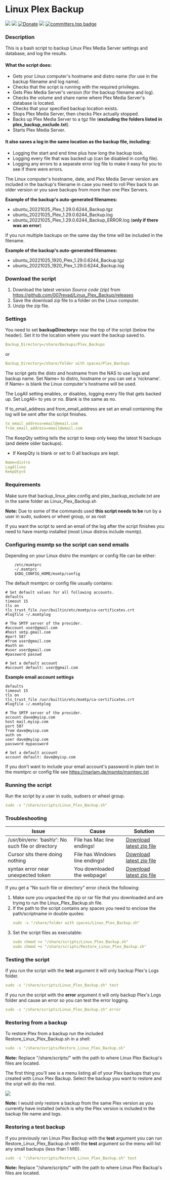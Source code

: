 # Linux Plex Backup

<a href="https://github.com/007revad/Linux_Plex_Backup/releases"><img src="https://img.shields.io/github/release/007revad/Linux_Plex_Backup.svg"></a>
<a href="https://hits.seeyoufarm.com"><img src="https://hits.seeyoufarm.com/api/count/incr/badge.svg?url=https%3A%2F%2Fgithub.com%2F007revad%2FLinux_Plex_Backup&count_bg=%2379C83D&title_bg=%23555555&icon=&icon_color=%23E7E7E7&title=views&edge_flat=false"/></a>
[![Donate](https://img.shields.io/badge/Donate-PayPal-green.svg)](https://www.paypal.com/paypalme/007revad)
[![](https://img.shields.io/static/v1?label=Sponsor&message=%E2%9D%A4&logo=GitHub&color=%23fe8e86)](https://github.com/sponsors/007revad)
[![committers.top badge](https://user-badge.committers.top/australia/007revad.svg)](https://user-badge.committers.top/australia/007revad)

### Description

This is a bash script to backup Linux Plex Media Server settings and database, and log the results.

#### What the script does:

-   Gets your Linux computer's hostname and distro name (for use in the backup filename and log name).
-   Checks that the script is running with the required privileges.
-   Gets Plex Media Server's version (for the backup filename and log).
-   Checks the volume and share name where Plex Media Server's database is located.
-   Checks that your specified backup location exists.
-   Stops Plex Media Server, then checks Plex actually stopped.
-   Backs up Plex Media Server to a tgz file (**excluding the folders listed in plex_backup_exclude.txt**).
-   Starts Plex Media Server.

#### It also saves a log in the same location as the backup file, including:

-   Logging the start and end time plus how long the backup took.
-   Logging every file that was backed up (can be disabled in config file).
-   Logging any errors to a separate error log file to make it easy for you to see if there were errors.

The Linux computer's hostname, date, and Plex Media Server version are included in the backup's filename in case you need to roll Plex back to an older version or you save backups from more than one Plex Servers.

**Example of the backup's auto-generated filenames:** 
-   ubuntu_20221025_Plex_1.29.0.6244_Backup.tgz
-   ubuntu_20221025_Plex_1.29.0.6244_Backup.log
-   ubuntu_20221025_Plex_1.29.0.6244_Backup_ERROR.log (**only if there was an error**)

If you run multiple backups on the same day the time will be included in the filename.

**Example of the backup's auto-generated filenames:** 
-   ubuntu_20221025_1920_Plex_1.29.0.6244_Backup.tgz
-   ubuntu_20221025_1920_Plex_1.29.0.6244_Backup.log

### Download the script

1. Download the latest version _Source code (zip)_ from https://github.com/007revad/Linux_Plex_Backup/releases
2. Save the download zip file to a folder on the Linux computer.
3. Unzip the zip file.

### Settings

You need to set **backupDirectory=** near the top of the script (below the header). Set it to the location where you want the backup saved to. 

```YAML
Backup_Directory=/share/Backups/Plex_Backups
```
or
```YAML
Backup_Directory=/share/folder with spaces/Plex_Backups
```

The script gets the disto and hostname from the NAS to use logs and backup name.
Set Name= to distro, hostname or you can set a 'nickname'. If Name= is blank the Linux computer's hostname will be used.

The LogAll setting enables, or disables, logging every file that gets backed up. Set LogAll= to yes or no. Blank is the same as no.

If to_email_address and from_email_address are set an email containing the log will be sent after the script finishes. 

```YAML
to_email_address=email@email.com
from_email_address=email@email.com
```

The KeepQty setting tells the script to keep only keep the latest N backups (and delete older backups).
  - If KeepQty is blank or set to 0 all backups are kept.

```YAML
Name=distro
LogAll=no
KeepQty=5
```

### Requirements

Make sure that backup_linux_plex.config and plex_backup_exclude.txt are in the same folder as Linux_Plex_Backup.sh

**Note:** Due to some of the commands used **this script needs to be** run by a user in sudo, sudoers or wheel group, or as root

If you want the script to send an email of the log after the script finishes you need to have msmtp installed (most Linux distros include msmtp).

### Configuring msmtp so the script can send emails

Depending on your Linux distro the msmtprc or config file can be either:
```
    /etc/msmtprc
    ~/.msmtprc
    $XDG_CONFIG_HOME/msmtp/config
```

The default msmtprc or config file usually contains:
```
# Set default values for all following accounts.
defaults
timeout 15
tls on
tls_trust_file /usr/builtin/etc/msmtp/ca-certificates.crt
#logfile ~/.msmtplog

# The SMTP server of the provider.
#account user@gmail.com
#host smtp.gmail.com
#port 587
#from user@gmail.com
#auth on
#user user@gmail.com
#password passwd

# Set a default account
#account default: user@gmail.com
```

**Example email account settings**
```
defaults
timeout 15
tls on
tls_trust_file /usr/builtin/etc/msmtp/ca-certificates.crt
#logfile ~/.msmtplog

# The SMTP server of the provider.
account dave@myisp.com
host mail.myisp.com
port 587
from dave@myisp.com
auth on
user dave@myisp.com
password mypassword

# Set a default account
account default: dave@myisp.com
```

If you don't want to include your email account's password in plain text in the msmtprc or config file see https://marlam.de/msmtp/msmtprc.txt

### Running the script

Run the script by a user in sudo, sudoers or wheel group.

```YAML
sudo -s "/share/scripts/Linux_Plex_Backup.sh"
```

### Troubleshooting

| Issue | Cause | Solution |
|-------|-------|----------|
| /usr/bin/env: ‘bash\r’: No such file or directory | File has Mac line endings! | [Download latest zip file](https://github.com/007revad/Linux_Plex_Backup/releases) |
| Cursor sits there doing nothing | File has Windows line endings! | [Download latest zip file](https://github.com/007revad/Linux_Plex_Backup/releases) |
| syntax error near unexpected token | You downloaded the webpage! | [Download latest zip file](https://github.com/007revad/Linux_Plex_Backup/releases) |

If you get a "No such file or directory" error check the following:

1. Make sure you unpacked the zip or rar file that you downloaded and are trying to run the Linux_Plex_Backup.sh file.
2. If the path to the script contains any spaces you need to enclose the path/scriptname in double quotes:
   ```YAML
   sudo -s "/share/folder with spaces/Linux_Plex_Backup.sh"
   ```
3. Set the script files as executable:
   ```YAML
   sudo chmod +x "/share/scripts/Linux_Plex_Backup.sh"
   sudo chmod +x "/share/scripts/Restore_Linux_Plex_Backup.sh"
   ```

### Testing the script

If you run the script with the **test** argument it will only backup Plex's Logs folder.

```YAML
sudo -s "/share/scripts/Linux_Plex_Backup.sh" test
```

If you run the script with the **error** argument it will only backup Plex's Logs folder and cause an error so you can test the error logging.

```YAML
sudo -s "/share/scripts/Linux_Plex_Backup.sh" error
```

### Restoring from a backup

To restore Plex from a backup run the included Restore_Linux_Plex_Backup.sh in a shell:

```YAML
sudo -s "/share/scripts/Restore_Linux_Plex_Backup.sh"
```

**Note:** Replace "/share/scripts/" with the path to where Linux Plex Backup's files are located.

The first thing you'll see is a menu listing all of your Plex backups that you created with Linux Plex Backup. Select the backup you want to restore and the sript will do the rest.

<img src="images/restore.png">

**Note:** I would only restore a backup from the same Plex version as you currently have installed (which is why the Plex version is included in the backup file name and logs.

### Restoring a test backup

If you previously ran Linux Plex Backup with the **test** argument you can run Restore_Linux_Plex_Backup.sh with the **test** argument so the menu will list any small backups (less than 1 MiB).

```YAML
sudo -s "/share/scripts/Restore_Linux_Plex_Backup.sh" test
```

**Note:** Replace "/share/scripts/" with the path to where Linux Plex Backup's files are located.
